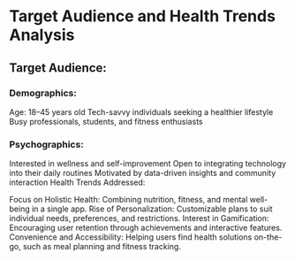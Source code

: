 # **Target Audience and Health Trends Analysis**
## Target Audience:

### Demographics:
Age: 18–45 years old
Tech-savvy individuals seeking a healthier lifestyle
Busy professionals, students, and fitness enthusiasts
### Psychographics:
Interested in wellness and self-improvement
Open to integrating technology into their daily routines
Motivated by data-driven insights and community interaction
Health Trends Addressed:

Focus on Holistic Health: Combining nutrition, fitness, and mental well-being in a single app.
Rise of Personalization: Customizable plans to suit individual needs, preferences, and restrictions.
Interest in Gamification: Encouraging user retention through achievements and interactive features.
Convenience and Accessibility: Helping users find health solutions on-the-go, such as meal planning and fitness tracking.